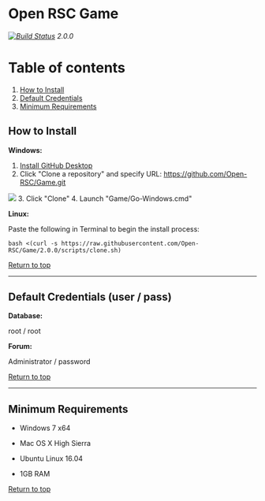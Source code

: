 # Open RSC Game
###### [![Build Status](https://travis-ci.org/Open-RSC/Game.svg?branch=2.0.0)](https://travis-ci.org/Open-RSC/Game) 2.0.0

# Table of contents <a name="top"></a>
1. [How to Install](#install)
2. [Default Credentials](#credentials)
3. [Minimum Requirements](#requirements)


## How to Install<a name="install"></a>

<b>Windows:</b>

1. <a href="https://desktop.githubusercontent.com/releases/1.4.1-4eda7cdc/GitHubDesktopSetup.exe">Install GitHub Desktop</a>
2. Click "Clone a repository" and specify URL: https://github.com/Open-RSC/Game.git
<img src="https://i.imgur.com/ZMXUSr7.png"/>
3. Click "Clone"
4. Launch "Game/Go-Windows.cmd"


<b>Linux:</b>

Paste the following in Terminal to begin the install process:

```
bash <(curl -s https://raw.githubusercontent.com/Open-RSC/Game/2.0.0/scripts/clone.sh)
```

[Return to top](#top)
___

## Default Credentials (user / pass)<a name="credentials"></a>

<b>Database:</b>

root / root

<b>Forum:</b>

Administrator / password

[Return to top](#top)
___

## Minimum Requirements<a name="requirements"></a>

* Windows 7 x64

* Mac OS X High Sierra

* Ubuntu Linux 16.04

* 1GB RAM

[Return to top](#top)
